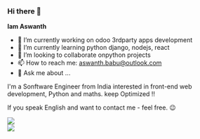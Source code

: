 ### Hi there 👋

**Iam Aswanth** 

- 🔭 I’m currently working on odoo 3rdparty apps development
- 🌱 I’m currently learning python django, nodejs, react
- 👯 I’m looking to collaborate onpython projects
- 📫 How to reach me: aswanth.babu@outlook.com
- 💬 Ask me about ...

I'm a Sonftware Engineer from India interested in front-end web development, Python and maths. keep Optimized !!


If you speak English and want to contact me - feel free. 😉

       
<a href="https://github.com/cy-research">
  <img align="center" src="https://github-readme-stats.vercel.app/api?username=iamaswanth&count_private=true&show_icons=true&theme=dark" />
</a>
<br/>
<a href="https://github.com/cy-research">
  <img align="center" src="https://github-readme-stats.vercel.app/api/top-langs/?username=iamaswanth&theme=dark&hide=jupyter%20notebook" />
</a>

